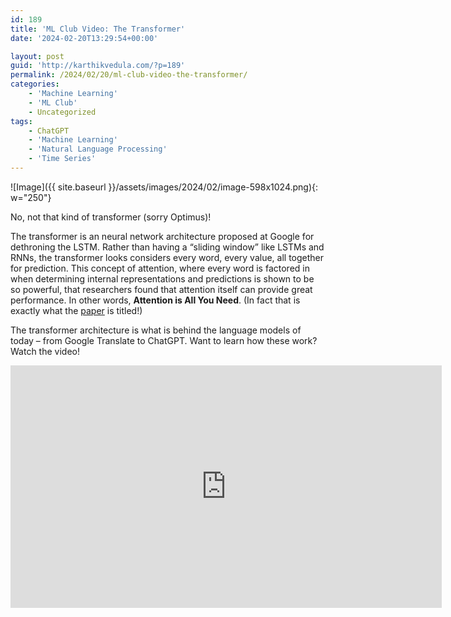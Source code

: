 ```yaml
---
id: 189
title: 'ML Club Video: The Transformer'
date: '2024-02-20T13:29:54+00:00'

layout: post
guid: 'http://karthikvedula.com/?p=189'
permalink: /2024/02/20/ml-club-video-the-transformer/
categories:
    - 'Machine Learning'
    - 'ML Club'
    - Uncategorized
tags:
    - ChatGPT
    - 'Machine Learning'
    - 'Natural Language Processing'
    - 'Time Series'
---
```


![Image]({{ site.baseurl }}/assets/images/2024/02/image-598x1024.png){: w="250"}

No, not that kind of transformer (sorry Optimus)!

The transformer is an neural network architecture proposed at Google for dethroning the LSTM. Rather than having a “sliding window” like LSTMs and RNNs, the transformer looks considers every word, every value, all together for prediction. This concept of attention, where every word is factored in when determining internal representations and predictions is shown to be so powerful, that researchers found that attention itself can provide great performance. In other words, **Attention is All You Need**. (In fact that is exactly what the [paper](https://arxiv.org/pdf/1706.03762.pdf) is titled!)

The transformer architecture is what is behind the language models of today – from Google Translate to ChatGPT. Want to learn how these work? Watch the video!

<iframe allow="accelerometer; autoplay; clipboard-write; encrypted-media; gyroscope; picture-in-picture; web-share" allowfullscreen="" frameborder="0" height="388" loading="lazy" referrerpolicy="strict-origin-when-cross-origin" src="https://www.youtube.com/embed/PC1PDz9mYU0?feature=oembed" title="ML Club Video: Transformers" width="690"></iframe>
